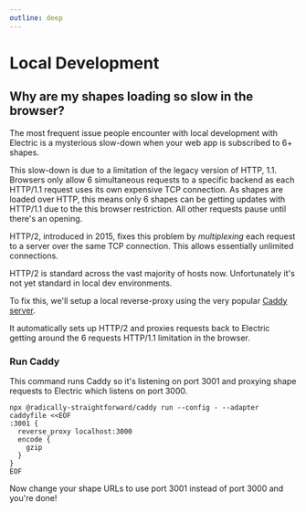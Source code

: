 ```yaml
---
outline: deep
---
```


# Local Development

## Why are my shapes loading so slow in the browser?

The most frequent issue people encounter with local development with Electric
is a mysterious slow-down when your web app is subscribed to 6+ shapes.

This slow-down is due to a limitation of the legacy version of HTTP, 1.1.
Browsers only allow 6 simultaneous requests to a specific backend as each
HTTP/1.1 request uses its own expensive TCP connection. As shapes are loaded over HTTP,
this means only 6 shapes can be getting updates with HTTP/1.1 due to the this
browser restriction. All other requests pause until there's an opening.

HTTP/2, introduced in 2015, fixes this problem by _multiplexing_ each request
to a server over the same TCP connection. This allows essentially unlimited
connections.

HTTP/2 is standard across the vast majority of hosts now. Unfortunately it's
not yet standard in local dev environments.

To fix this, we'll setup a local reverse-proxy using the very popular [Caddy
server](https://caddyserver.com/).

It automatically sets up HTTP/2 and proxies requests back to Electric getting around
the 6 requests HTTP/1.1 limitation in the browser.

### Run Caddy
This command runs Caddy so it's listening on port 3001 and proxying shape
requests to Electric which listens on port 3000.

```cli
npx @radically-straightforward/caddy run --config - --adapter caddyfile <<EOF
:3001 {
  reverse_proxy localhost:3000
  encode {
    gzip
  }
}
EOF
```

Now change your shape URLs to use port 3001 instead of port 3000 and you're done!
